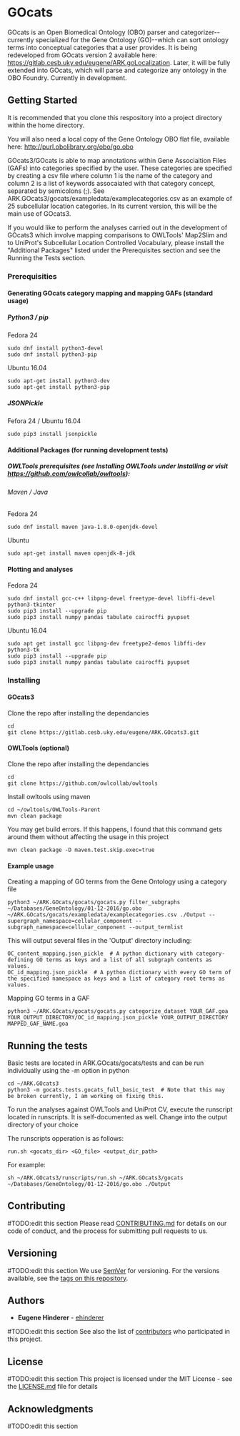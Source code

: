 # GOcats

GOcats is an Open Biomedical Ontology (OBO) parser and categorizer--currently specialized for the Gene Ontology (GO)--which can sort ontology terms into conceptual categories that a user provides. It is being redeveloped from GOcats version 2 available here: https://gitlab.cesb.uky.edu/eugene/ARK.goLocalization. Later, it will be fully extended into GOcats, which will parse and categorize any ontology in the OBO Foundry.
Currently in development.

## Getting Started

It is recommended that you clone this respository into a project directory within the home directory. 

You will also need a local copy of the Gene Ontology OBO flat file, available here: http://purl.obolibrary.org/obo/go.obo

GOcats3/GOcats is able to map annotations within Gene Associaition Files (GAFs) into categories specified by the user. These categories are specified by creating a csv file where column 1 is the name of the category and column 2 is a list of keywords assocaiated with that category concept, separated by semicolons (;). See ARK.GOcats3/gocats/exampledata/examplecategories.csv as an example of 25 subcellular location categories. In its current version, this will be the main use of GOcats3. 

If you would like to perform the analyses carried out in the development of GOcats3 which involve mapping comparisons to OWLTools' Map2Slim and to UniProt's Subcellular Location Controlled Vocabulary, please install the "Additional Packages" listed under the Prerequisites section and see the Running the Tests section.

### Prerequisities

#### Generating GOcats category mapping and mapping GAFs (standard usage)

##### Python3 / pip

Fedora 24
```
sudo dnf install python3-devel
sudo dnf install python3-pip
```

Ubuntu 16.04
```
sudo apt-get install python3-dev
sudo apt-get install python3-pip
```

##### JSONPickle

Fefora 24 / Ubuntu 16.04
```
sudo pip3 install jsonpickle
```

#### Additional Packages (for running development tests)

##### OWLTools prerequisites (see Installing OWLTools under Installing or visit https://github.com/owlcollab/owltools):

###### Maven / Java

Fedora 24
```
sudo dnf install maven java-1.8.0-openjdk-devel
```

Ubuntu
```
sudo apt-get install maven openjdk-8-jdk
```

#### Plotting and analyses 

Fedora 24
```
sudo dnf install gcc-c++ libpng-devel freetype-devel libffi-devel python3-tkinter
sudo pip3 install --upgrade pip
sudo pip3 install numpy pandas tabulate cairocffi pyupset
```
Ubuntu 16.04
```
sudo apt get install gcc libpng-dev freetype2-demos libffi-dev python3-tk 
sudo pip3 install --upgrade pip
sudo pip3 install numpy pandas tabulate cairocffi pyupset
```
### Installing

#### GOcats3

Clone the repo after installing the dependancies
```
cd
git clone https://gitlab.cesb.uky.edu/eugene/ARK.GOcats3.git
```

#### OWLTools (optional)

Clone the repo after installing the dependancies 
```
cd
git clone https://github.com/owlcollab/owltools
```

Install owltools using maven
```
cd ~/owltools/OWLTools-Parent
mvn clean package
```

You may get build errors. If this happens, I found that this command gets around them without affecting the usage in this project
```
mvn clean package -D maven.test.skip.exec=true
```

#### Example usage

Creating a mapping of GO terms from the Gene Ontology using a category file
```
python3 ~/ARK.GOcats/gocats/gocats.py filter_subgraphs ~/Databases/GeneOntology/01-12-2016/go.obo ~/ARK.GOcats/gocats/exampledata/examplecategories.csv ./Output --supergraph_namespace=cellular_component --subgraph_namespace=cellular_component --output_termlist
```
This will output several files in the 'Output' directory including:
```
OC_content_mapping.json_pickle  # A python dictionary with category-defining GO terms as keys and a list of all subgraph contents as values.
OC_id_mapping.json_pickle  # A python dictionary with every GO term of the specified namespace as keys and a list of category root terms as values.
```

Mapping GO terms in a GAF
```
python3 ~/ARK.GOcats/gocats/gocats.py categorize_dataset YOUR_GAF.goa YOUR_OUTPUT_DIRECTORY/OC_id_mapping.json_pickle YOUR_OUTPUT_DIRECTORY MAPPED_GAF_NAME.goa
```

## Running the tests

Basic tests are located in ARK.GOcats/gocats/tests and can be run individually using the -m option in python
```
cd ~/ARK.GOcats3
python3 -m gocats.tests.gocats_full_basic_test  # Note that this may be broken currently, I am working on fixing this. 
```

To run the analyses against OWLTools and UniProt CV, execute the runscript located in runscripts. It is self-documented as well.
Change into the output directory of your choice

The runscripts opperation is as follows:
```
run.sh <gocats_dir> <GO_file> <output_dir_path>
```

For example:
```
sh ~/ARK.GOcats3/runscripts/run.sh ~/ARK.GOcats3/gocats ~/Databases/GeneOntology/01-12-2016/go.obo ./Output
```

## Contributing

#TODO:edit this section
Please read [CONTRIBUTING.md](CONTRIBUTING.md) for details on our code of conduct, and the process for submitting pull requests to us.

## Versioning

#TODO:edit this section
We use [SemVer](http://semver.org/) for versioning. For the versions available, see the [tags on this repository](https://github.com/your/project/tags). 

## Authors

* **Eugene Hinderer** - [ehinderer](https://github.com/ehinderer)

#TODO:edit this section
See also the list of [contributors](https://github.com/your/project/contributors) who participated in this project.

## License

#TODO:edit this section
This project is licensed under the MIT License - see the [LICENSE.md](LICENSE.md) file for details

## Acknowledgments

#TODO:edit this section

